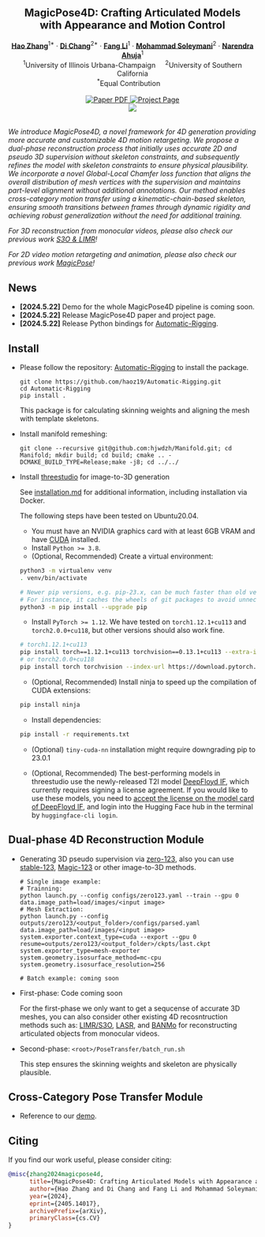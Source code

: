 <p align="center">

  <h2 align="center">MagicPose4D: Crafting Articulated Models <br>with Appearance and Motion Control</h2>
  <p align="center">
    <a href="https://haoz19.github.io/"><strong>Hao Zhang</strong></a><sup>1*</sup>
    ·  
    <a href="https://boese0601.github.io/"><strong>Di Chang</strong></a><sup>2*</sup>
    ·
    <a href="https://fangli333.github.io/"><strong>Fang Li</strong></a><sup>1</sup>
    ·
    <a href="https://www.ihp-lab.org/"><strong>Mohammad Soleymani</strong></a><sup>2</sup>
    ·
    <a href="https://vision.ai.illinois.edu/narendra-ahuja/"><strong>Narendra Ahuja</strong></a><sup>1</sup>
    <br>
    <sup>1</sup>University of Illinois Urbana-Champaign &nbsp;&nbsp;&nbsp; <sup>2</sup>University of Southern California
    <br>
    <sup>*</sup>Equal Contribution &nbsp;&nbsp;&nbsp; 
    <br>
    </br>
        <a href="https://arxiv.org/abs/2405.14017">
        <img src='https://img.shields.io/badge/arXiv-MagicPose4D-green' alt='Paper PDF'>
        </a>
        <a href='https://magicpose4d.github.io/'>
        <img src='https://img.shields.io/badge/Project_Page-MagicPose4D-blue' alt='Project Page'></a>
        <!-- <a href='https://youtu.be/VPJe6TyrT-Y'>
        <img src='https://img.shields.io/badge/YouTube-MagicPose-rgb(255, 0, 0)' alt='Youtube'></a> -->
     </br>
    <table align="center">
        <img src="./figures/hiphop-1-humanoid.gif">
    </table>
</p>

*We introduce MagicPose4D, a novel framework for 4D generation providing more accurate and customizable 4D motion retargeting. We propose a dual-phase reconstruction process that initially uses accurate 2D and pseudo 3D supervision without skeleton constraints, and subsequently refines the model with skeleton constraints to ensure physical plausibility. We incorporate a novel Global-Local Chamfer loss function that aligns the overall distribution of mesh vertices with the supervision and maintains part-level alignment without additional annotations. Our method enables cross-category motion transfer using a kinematic-chain-based skeleton, ensuring smooth transitions between frames through dynamic rigidity and achieving robust generalization without the need for additional training.*

*For 3D reconstruction from monocular videos, please also check our previous work [S3O & LIMR](https://github.com/haoz19/LIMR)!*

*For 2D video motion retargeting and animation, please also check our previous work <a href="https://github.com/Boese0601/MagicDance">MagicPose</a>!*



## News
* **[2024.5.22]** Demo for the whole MagicPose4D pipeline is coming soon.
* **[2024.5.22]** Release MagicPose4D paper and project page.
* **[2024.5.22]** Release Python bindings for [Automatic-Rigging](https://github.com/haoz19/Automatic-Rigging).


## Install

* Please follow the repository: [Automatic-Rigging](https://github.com/haoz19/Automatic-Rigging) to install the package.
  ```
  git clone https://github.com/haoz19/Automatic-Rigging.git
  cd Automatic-Rigging
  pip install .
  ```

  This package is for calculating skinning weights and aligning the mesh with template skeletons.

* Install manifold remeshing:
  ```
  git clone --recursive git@github.com:hjwdzh/Manifold.git; cd Manifold; mkdir build; cd build; cmake .. -DCMAKE_BUILD_TYPE=Release;make -j8; cd ../../
  ```

* Install [threestudio](https://github.com/threestudio-project/threestudio) for image-to-3D generation
  
  See [installation.md](docs/installation.md) for additional information, including installation via Docker.
  
  The following steps have been tested on Ubuntu20.04.
  
  - You must have an NVIDIA graphics card with at least 6GB VRAM and have [CUDA](https://developer.nvidia.com/cuda-downloads) installed.
  - Install `Python >= 3.8`.
  - (Optional, Recommended) Create a virtual environment:
  
  ```sh
  python3 -m virtualenv venv
  . venv/bin/activate
  
  # Newer pip versions, e.g. pip-23.x, can be much faster than old versions, e.g. pip-20.x.
  # For instance, it caches the wheels of git packages to avoid unnecessarily rebuilding them later.
  python3 -m pip install --upgrade pip
  ```
  
  - Install `PyTorch >= 1.12`. We have tested on `torch1.12.1+cu113` and `torch2.0.0+cu118`, but other versions should also work fine.
  
  ```sh
  # torch1.12.1+cu113
  pip install torch==1.12.1+cu113 torchvision==0.13.1+cu113 --extra-index-url https://download.pytorch.org/whl/cu113
  # or torch2.0.0+cu118
  pip install torch torchvision --index-url https://download.pytorch.org/whl/cu118
  ```
  
  - (Optional, Recommended) Install ninja to speed up the compilation of CUDA extensions:
  
  ```sh
  pip install ninja
  ```
  
  - Install dependencies:
  
  ```sh
  pip install -r requirements.txt
  ```
  
  - (Optional) `tiny-cuda-nn` installation might require downgrading pip to 23.0.1
  
  - (Optional, Recommended) The best-performing models in threestudio use the newly-released T2I model [DeepFloyd IF](https://github.com/deep-floyd/IF), which currently requires signing a license agreement. If you would like to use these models, you need to [accept the license on the model card of DeepFloyd IF](https://huggingface.co/DeepFloyd/IF-I-XL-v1.0), and login into the Hugging Face hub in the terminal by `huggingface-cli login`.

  

## Dual-phase 4D Reconstruction Module

* Generating 3D pseudo supervision via [zero-123](https://zero123.cs.columbia.edu/), also you can use [stable-123](https://stability.ai/stable-3d), [Magic-123](https://guochengqian.github.io/project/magic123/) or other image-to-3D methods.
  ```
  # Single image example:
  # Trainning:
  python launch.py --config configs/zero123.yaml --train --gpu 0 data.image_path=load/images/<input image>
  # Mesh Extraction:
  python launch.py --config outputs/zero123/<output_folder>/configs/parsed.yaml data.image_path=load/images/<input image> system.exporter.context_type=cuda --export --gpu 0 resume=outputs/zero123/<output_folder>/ckpts/last.ckpt  system.exporter_type=mesh-exporter system.geometry.isosurface_method=mc-cpu system.geometry.isosurface_resolution=256
  
  # Batch example: coming soon
  ```
  
* First-phase: Code coming soon
  
  For the first-phase we only want to get a sequcense of accurate 3D meshes, you can also consider other existing 4D recosntruction methods such as: [LIMR/S3O](https://github.com/haoz19/LIMR), [LASR](https://github.com/google/lasr), and [BANMo](https://github.com/facebookresearch/banmo) for reconstructing articulated objects from monocular videos.
* Second-phase: `<root>/PoseTransfer/batch_run.sh`
  
  This step ensures the skinning weights and skeleton are physically plausible.

## Cross-Category Pose Transfer Module

* Reference to our [demo](https://github.com/haoz19/MagicPose4D/blob/main/PoseTransfer/PoseTransfer_demo.ipynb).


## Citing
If you find our work useful, please consider citing:
```BibTeX
@misc{zhang2024magicpose4d,
      title={MagicPose4D: Crafting Articulated Models with Appearance and Motion Control}, 
      author={Hao Zhang and Di Chang and Fang Li and Mohammad Soleymani and Narendra Ahuja},
      year={2024},
      eprint={2405.14017},
      archivePrefix={arXiv},
      primaryClass={cs.CV}
}
```




